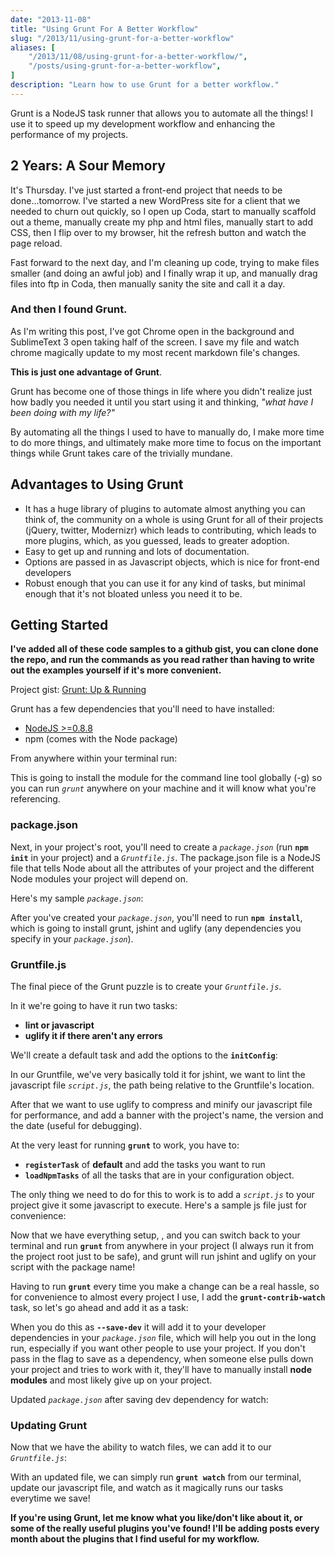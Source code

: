 ```yaml
---
date: "2013-11-08"
title: "Using Grunt For A Better Workflow"
slug: "/2013/11/using-grunt-for-a-better-workflow"
aliases: [
    "/2013/11/08/using-grunt-for-a-better-workflow/",
    "/posts/using-grunt-for-a-better-workflow",
]
description: "Learn how to use Grunt for a better workflow."
---
```


Grunt is a NodeJS task runner that allows you to automate all the things! I use it to speed up my development workflow and enhancing the performance of my projects.

## 2 Years: A Sour Memory

It's Thursday. I've just started a front-end project that needs to be done...tomorrow. I've started a new WordPress site for a client that we needed to churn out quickly, so I open up Coda, start to manually scaffold out a theme, manually create my php and html files, manually start to add CSS, then I flip over to my browser, hit the refresh button and watch the page reload.

Fast forward to the next day, and I'm cleaning up code, trying to make files smaller (and doing an awful job) and I finally wrap it up, and manually drag files into ftp in Coda, then manually sanity the site and call it a day.

### And then I found Grunt.

As I'm writing this post, I've got Chrome open in the background and SublimeText 3 open taking half of the screen. I save my file and watch chrome magically update to my most recent markdown file's changes.

__This is just one advantage of Grunt__.

Grunt has become one of those things in life where you didn't realize just how badly you needed it until you start using it and thinking, _"what have I been doing with my life?"_

By automating all the things I used to have to manually do, I make more time to do more things, and ultimately make more time to focus on the important things while Grunt takes care of the trivially mundane.

## Advantages to Using Grunt

- It has a huge library of plugins to automate almost anything you can think of, the community on a whole is using Grunt for all of their projects (jQuery, twitter, Modernizr) which leads to contributing, which leads to more plugins, which, as you guessed, leads to greater adoption.
- Easy to get up and running and lots of documentation.
- Options are passed in as Javascript objects, which is nice for front-end developers
- Robust enough that you can use it for any kind of tasks, but minimal enough that it's not bloated unless you need it to be.

## Getting Started

__I've added all of these code samples to a github gist, you can clone done the repo, and run the commands as you read rather than having to write out the examples yourself if it's more convenient.__

Project gist: [Grunt: Up &amp; Running](https://gist.github.com/chaseadamsio/7354446/)

Grunt has a few dependencies that you'll need to have installed:

- [NodeJS >=0.8.8](http://nodejs.org/)
- npm (comes with the Node package)

From anywhere within your terminal run:

<script src="https://gist.github.com/chaseadamsio/7354446.js?file=npm-install-grunt-cli"></script>

This is going to install the module for the command line tool globally (-g) so you can run _`grunt`_ anywhere on your machine and it will know what you're referencing.

### package.json

Next, in your project's root, you'll need to create a _`package.json`_ (run __`npm init`__ in your project) and a _`Gruntfile.js`_. The package.json file is a NodeJS file that tells Node about all the attributes of your project and the different Node modules your project will depend on.

Here's my sample _`package.json`_:

<script src="https://gist.github.com/chaseadamsio/7354446/eac15c3d72b6c5ff8fbb0322ecb03cde1c23ff55.js?file=package.json"></script>

After you've created your _`package.json`_, you'll need to run __`npm install`__, which is going to install grunt, jshint and uglify (any dependencies you specify in your _`package.json`_).

### Gruntfile.js

The final piece of the Grunt puzzle is to create your _`Gruntfile.js`_.

In it we're going to have it run two tasks:

- __lint or javascript__
- __uglify it if there aren't any errors__

We'll create a default task and add the options to the __`initConfig`__:

<script src="https://gist.github.com/chaseadamsio/7354446/630a5968789e310f90791de8a3e9398b8acde65f.js?file=Gruntfile.js"></script>

In our Gruntfile, we've very basically told it for jshint, we want to lint the javascript file _`script.js`_, the path being relative to the Gruntfile's location.

After that we want to use uglify to compress and minify our javascript file for performance, and add a banner with the project's name, the version and the date (useful for debugging).

At the very least for running __`grunt`__ to work, you have to:

- __`registerTask`__ of __default__ and add the tasks you want to run
- __`loadNpmTasks`__ of all the tasks that are in your configuration object.

The only thing we need to do for this to work is to add a _`script.js`_ to your project give it some javascript to execute. Here's a sample js file just for convenience:

<script src="https://gist.github.com/chaseadamsio/7354446.js?file=realchaseadams.js"></script>

Now that we have everything setup, , and you can switch back to your terminal and run __`grunt`__ from anywhere in your project (I always run it from the project root just to be safe), and grunt will run jshint and uglify on your script with the package name!

Having to run __`grunt`__ every time you make a change can be a real hassle, so for convenience to almost every project I use, I add the __`grunt-contrib-watch`__ task, so let's go ahead and add it as a task:

<script src="https://gist.github.com/chaseadamsio/7354446.js?file=npm-install-grunt-contrib-watch"></script>

When you do this as __`--save-dev`__ it will add it to your developer dependencies in your _`package.json`_ file, which will help you out in the long run, especially if you want other people to use your project. If you don't pass in the flag to save as a dependency, when someone else pulls down your project and tries to work with it, they'll have to manually install __node modules__ and most likely give up on your project.

Updated _`package.json`_ after saving dev dependency for watch:

<script src="https://gist.github.com/chaseadamsio/7354446.js?file=package.json"></script>

### Updating Grunt

Now that we have the ability to watch files, we can add it to our _`Gruntfile.js`_:

<script src="https://gist.github.com/chaseadamsio/7354446.js?file=Gruntfile.js"></script>

With an updated file, we can simply run __`grunt watch`__ from our terminal, update our javascript file, and watch as it magically runs our tasks everytime we save!

__If you're using Grunt, let me know what you like/don't like about it, or some of the really useful plugins you've found! I'll be adding posts every month about the plugins that I find useful for my workflow.__
